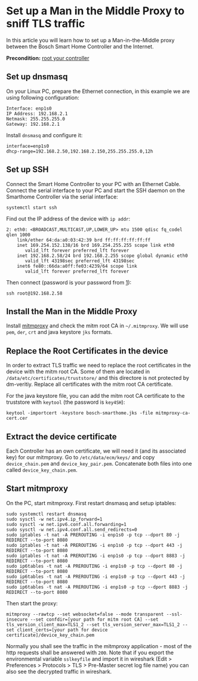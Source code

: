 # Set up a Man in the Middle Proxy to sniff TLS traffic

In this article you will learn how to set up a Man-in-the-Middle proxy between the Bosch Smart Home Controller and the Internet.  

**Precondition:** [root your controller](https://github.com/vegantransistor/BoschSmartHome/blob/main/P1/README.md)

## Set up dnsmasq

On your Linux PC, prepare the Ethernet connection, in this example we are using following configuration:
```
Interface: enp1s0
IP Address: 192.168.2.1
Netmask: 255.255.255.0
Gateway: 192.168.2.1
```

Install `dnsmasq` and configure it:

```
interface=enp1s0
dhcp-range=192.168.2.50,192.168.2.150,255.255.255.0,12h
```

## Set up SSH

Connect the Smart Home Controller to your PC with an Ethernet Cable. Connect the serial interface to your PC and start the SSH daemon on the Smarthome Controller via the serial interface:

```
systemctl start ssh
```
Find out the IP address of the device with `ip addr`:

```
2: eth0: <BROADCAST,MULTICAST,UP,LOWER_UP> mtu 1500 qdisc fq_codel qlen 1000
    link/ether 64:da:a0:03:42:39 brd ff:ff:ff:ff:ff:ff
    inet 169.254.152.138/16 brd 169.254.255.255 scope link eth0
       valid_lft forever preferred_lft forever
    inet 192.168.2.58/24 brd 192.168.2.255 scope global dynamic eth0
       valid_lft 43198sec preferred_lft 43198sec
    inet6 fe80::66da:a0ff:fe03:4239/64 scope link 
       valid_lft forever preferred_lft forever 
```
Then connect (password is your password from [1](https://github.com/vegantransistor/BoschSmartHome/blob/main/P1/README.md)):
```
ssh root@192.168.2.58
```

## Install the Man in the Middle Proxy

Install [mitmproxy](https://mitmproxy.org/) and check the mitm root CA in `~/.mitmproxy`. We will use `pem`, `der`, `crt` and java keystore `jks` formats.

## Replace the Root Certificates in the device

In order to extract TLS traffic we need to replace the root certificates in the device with the mitm root CA. Some of them are located in `/data/etc/certificates/truststore/` and this directore is not protected by dm-veritiy. Replace all certificates with the mitm root CA certificate. 

For the java keystore file, you can add the mitm root CA certificate to the truststore with `keytool` (the password is `key4SH`):
```
keytool -importcert -keystore bosch-smarthome.jks -file mitmproxy-ca-cert.cer
```

## Extract the device certificate
Each Controller has an own certificate, we will need it (and its associated key) for our mitmproxy. Go to `/etc/data/ecm/keys/` and copy `device_chain.pem` and `device_key_pair.pem`. Concatenate both files into one called `device_key_chain.pem`.

## Start mitmproxy

On the PC, start mitmproxy. First restart dnsmasq and setup iptables:
```
sudo systemctl restart dnsmasq
sudo sysctl -w net.ipv4.ip_forward=1
sudo sysctl -w net.ipv6.conf.all.forwarding=1
sudo sysctl -w net.ipv4.conf.all.send_redirects=0
sudo iptables -t nat -A PREROUTING -i enp1s0 -p tcp --dport 80 -j REDIRECT --to-port 8080
sudo iptables -t nat -A PREROUTING -i enp1s0 -p tcp --dport 443 -j REDIRECT --to-port 8080
sudo iptables -t nat -A PREROUTING -i enp1s0 -p tcp --dport 8883 -j REDIRECT --to-port 8080
sudo ip6tables -t nat -A PREROUTING -i enp1s0 -p tcp --dport 80 -j REDIRECT --to-port 8080
sudo ip6tables -t nat -A PREROUTING -i enp1s0 -p tcp --dport 443 -j REDIRECT --to-port 8080
sudo ip6tables -t nat -A PREROUTING -i enp1s0 -p tcp --dport 8883 -j REDIRECT --to-port 8080
```

Then start the proxy:
```
mitmproxy --rawtcp --set websocket=false --mode transparent --ssl-insecure --set confdir=[your path for mitm root CA] --set tls_version_client_max=TLS1_2 --set tls_version_server_max=TLS1_2 --set client_certs=[your path for device certificate]/device_key_chain.pem
```

Normally you shall see the traffic in the mitmproxy application - most of the http requests shall be answered with `200`.
Note that if you export the environmental variable `sslkeyfile` and import it in wireshark (Edit > Preferences > Protocols > TLS > Pre-Master secret log file name) you can also see the decrypted traffic in wireshark.





